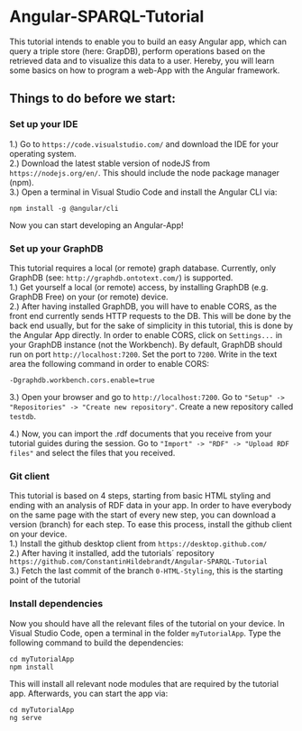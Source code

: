# Angular-SPARQL-Tutorial
This tutorial intends to enable you to build an easy Angular app, which can query a triple store (here: GrapDB), perform operations based on the retrieved data and to visualize this data to a user. Hereby, you will learn some basics on how to program a web-App with the Angular framework.

## Things to do before we start:

### Set up your IDE
1.) Go to `https://code.visualstudio.com/` and download the IDE for your operating system. <br>
2.) Download the latest stable version of nodeJS from `https://nodejs.org/en/`. This should include the node package manager (npm). <br>
3.) Open a terminal in Visual Studio Code and install the Angular CLI via:
```
npm install -g @angular/cli
```
Now you can start developing an Angular-App!

### Set up your GraphDB

This tutorial requires a local (or remote) graph database. Currently, only GraphDB (see: `http://graphdb.ontotext.com/`) is supported. <br>
1.) Get yourself a local (or remote) access, by installing GraphDB (e.g. GraphDB Free) on your (or remote) device. <br>
2.) After having installed GraphDB, you will have to enable CORS, as the front end currently sends HTTP requests to the DB. This will be done by the back end usually, but for the sake of simplicity in this tutorial, this is done by the Angular App directly. In order to enable CORS, click on `Settings...` in your GraphDB instance (not the Workbench). By default, GraphDB should run on port `http://localhost:7200`. Set the port to `7200`. Write in the text area the following command in order to enable CORS:
```
-Dgraphdb.workbench.cors.enable=true
```
3.) Open your browser and go to `http://localhost:7200`. Go to `"Setup" -> "Repositories" -> "Create new repository"`. Create a new repository called `testdb`. <br>

4.) Now, you can import the .rdf documents that you receive from your tutorial guides during the session. Go to `"Import" -> "RDF" -> "Upload RDF files"` and select the files that you received.

### Git client

This tutorial is based on 4 steps, starting from basic HTML styling and ending with an analysis of RDF data in your app. In order to have everybody on the same page with the start of every new step, you can download a version (branch) for each step. To ease this process, install the github client on your device.<br>
1.) Install the github desktop client from `https://desktop.github.com/`<br>
2.) After having it installed, add the tutorials´ repository `https://github.com/ConstantinHildebrandt/Angular-SPARQL-Tutorial`<br>
3.) Fetch the last commit of the branch `0-HTML-Styling`, this is the starting point of the tutorial

### Install dependencies

Now you should have all the relevant files of the tutorial on your device. In Visual Studio Code, open a terminal in the folder `myTutorialApp`. Type the following command to build the dependencies:
```
cd myTutorialApp
npm install
```
This will install all relevant node modules that are required by the tutorial app. Afterwards, you can start the app via:
```
cd myTutorialApp
ng serve
```
